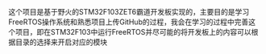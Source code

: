 这个项目是基于野火的STM32F103ZET6霸道开发板实现的，主要目的是学习FreeRTOS操作系统和熟悉项目上传GitHub的过程，我会在学习的过程中完善这个项目，即在STM32F103中运行FreeRTOS并尽可能的将开发板上的内容可以根据目录的选择来开启对应的模块